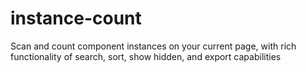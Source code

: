 # instance-count
Scan and count component instances on your current page, with rich functionality of search, sort, show hidden, and export capabilities
